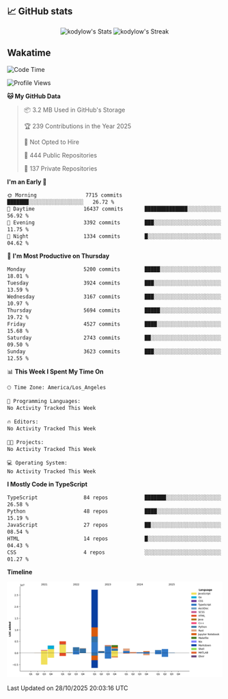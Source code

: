 ## 📈 GitHub stats
<!--START_SECTION:github-->
<div class="badges-githubstats">
  <p align="center">
    <img src="https://github-readme-stats.vercel.app/api?username=kodylow&theme=tokyonight&show_icons=true&hide_border=true&count_private=true" alt="kodylow's Stats" height="165">
    <img src="https://github-readme-streak-stats.herokuapp.com/?user=kodylow&theme=tokyonight&hide_border=true" alt="kodylow's Streak" height="165">
  </p>
</div>
<!--END_SECTION:github-->

## Wakatime 
<!--START_SECTION:waka-->
![Code Time](http://img.shields.io/badge/Code%20Time-1%2C294%20hrs%2031%20mins-blue)

![Profile Views](http://img.shields.io/badge/Profile%20Views-0-blue)

**🐱 My GitHub Data** 

> 📦 3.2 MB Used in GitHub's Storage 
 > 
> 🏆 239 Contributions in the Year 2025
 > 
> 🚫 Not Opted to Hire
 > 
> 📜 444 Public Repositories 
 > 
> 🔑 137 Private Repositories 
 > 
**I'm an Early 🐤** 

```text
🌞 Morning                7715 commits        ███████░░░░░░░░░░░░░░░░░░   26.72 % 
🌆 Daytime                16437 commits       ██████████████░░░░░░░░░░░   56.92 % 
🌃 Evening                3392 commits        ███░░░░░░░░░░░░░░░░░░░░░░   11.75 % 
🌙 Night                  1334 commits        █░░░░░░░░░░░░░░░░░░░░░░░░   04.62 % 
```
📅 **I'm Most Productive on Thursday** 

```text
Monday                   5200 commits        █████░░░░░░░░░░░░░░░░░░░░   18.01 % 
Tuesday                  3924 commits        ███░░░░░░░░░░░░░░░░░░░░░░   13.59 % 
Wednesday                3167 commits        ███░░░░░░░░░░░░░░░░░░░░░░   10.97 % 
Thursday                 5694 commits        █████░░░░░░░░░░░░░░░░░░░░   19.72 % 
Friday                   4527 commits        ████░░░░░░░░░░░░░░░░░░░░░   15.68 % 
Saturday                 2743 commits        ██░░░░░░░░░░░░░░░░░░░░░░░   09.50 % 
Sunday                   3623 commits        ███░░░░░░░░░░░░░░░░░░░░░░   12.55 % 
```


📊 **This Week I Spent My Time On** 

```text
🕑︎ Time Zone: America/Los_Angeles

💬 Programming Languages: 
No Activity Tracked This Week

🔥 Editors: 
No Activity Tracked This Week

🐱‍💻 Projects: 
No Activity Tracked This Week

💻 Operating System: 
No Activity Tracked This Week
```

**I Mostly Code in TypeScript** 

```text
TypeScript               84 repos            ███████░░░░░░░░░░░░░░░░░░   26.58 % 
Python                   48 repos            ████░░░░░░░░░░░░░░░░░░░░░   15.19 % 
JavaScript               27 repos            ██░░░░░░░░░░░░░░░░░░░░░░░   08.54 % 
HTML                     14 repos            █░░░░░░░░░░░░░░░░░░░░░░░░   04.43 % 
CSS                      4 repos             ░░░░░░░░░░░░░░░░░░░░░░░░░   01.27 % 
```



**Timeline**

![Lines of Code chart](https://raw.githubusercontent.com/Kodylow/Kodylow/master/assets/bar_graph.png)


 Last Updated on 28/10/2025 20:03:16 UTC
<!--END_SECTION:waka-->
